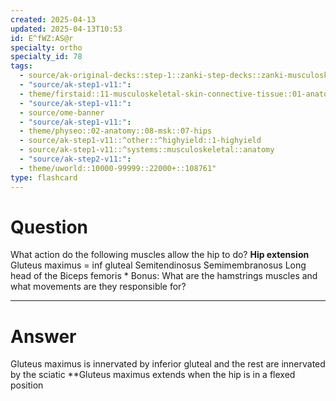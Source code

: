 ```yaml
---
created: 2025-04-13
updated: 2025-04-13T10:53
id: E^fWZ:AS@r
specialty: ortho
specialty_id: 78
tags:
  - source/ak-original-decks::step-1::zanki-step-decks::zanki-musculoskeletal::musculoskeletal-anatomy/physio-(nutricionado)
  - "source/ak-step1-v11:": 
  - theme/firstaid::11-musculoskeletal-skin-connective-tissue::01-anatomy-&-physiology::08-actions-of-hip-muscles
  - "source/ak-step1-v11:": 
  - source/ome-banner
  - "source/ak-step1-v11:": 
  - theme/physeo::02-anatomy::08-msk::07-hips
  - source/ak-step1-v11::^other::^highyield::1-highyield
  - source/ak-step1-v11::^systems::musculoskeletal::anatomy
  - "source/ak-step2-v11:": 
  - theme/uworld::10000-99999::22000+::108761"
type: flashcard
---
```


# Question
What action do the following muscles allow the hip to do?   **Hip extension**   Gluteus maximus = inf gluteal Semitendinosus Semimembranosus Long head of the Biceps femoris     * Bonus: What are the hamstrings muscles and what movements are they responsible for?

---

# Answer
Gluteus maximus is innervated by inferior gluteal and the rest are innervated by the sciatic    **Gluteus maximus extends when the hip is in a flexed position